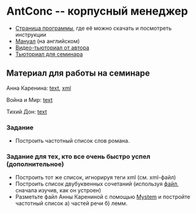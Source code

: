# AntConc -- корпусный менеджер

* [Страница программы](http://www.laurenceanthony.net/software/antconc/), где её можно скачать и посмотреть инструкции
* [Мануал](http://www.laurenceanthony.net/software/antconc/resources/help_AntConc321_english.pdf) (на английском)
* [Видео-тьюториал от автора](https://www.youtube.com/playlist?list=PLiRIDpYmiC0Ta0-Hdvc1D7hG6dmiS_TZj)
* [Тьюториал для семинара](https://drive.google.com/file/d/0B6-5pzCmb8MOblpzRXI3elFFeFU/view?usp=sharing)

## Материал для работы на семинаре
Анна Каренина: [text](https://drive.google.com/file/d/0B6-5pzCmb8MOVFBjajZJUHhNNmM/view?usp=sharing), [xml](https://drive.google.com/file/d/0B6-5pzCmb8MOTktNVlpjaDdOY2M/view?usp=sharing)

Война и Мир: [text](https://github.com/ElizavetaKuzmenko/Programming-and-computer-instruments/blob/master/Vojna%20i%20mir.%20Tom%201.txt)

Тихий Дон: [text](https://github.com/ElizavetaKuzmenko/Programming-and-computer-instruments/blob/master/tihiyd.txt)

### Задание
* Построить частотный список слов романа.

### Задание для тех, кто все очень быстро успел (дополнительное)
* Построить тот же список, игнорируя теги xml (см. xml-файл)
* Построить список двубуквенных сочетаний (используя [файл](https://drive.google.com/file/d/0B6-5pzCmb8MONVN6ektrNzJZbDg/view?usp=sharing), сначала изучив, как он устроен)
* Разметьте файл Анны Карениной с помощью [Mystem](https://tech.yandex.ru/mystem/) и постройте частотный список а) частей речи б) лемм.



